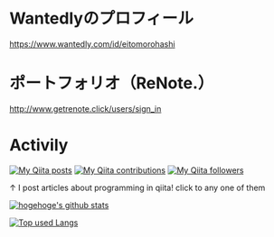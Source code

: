 # Wantedlyのプロフィール
https://www.wantedly.com/id/eitomorohashi

# ポートフォリオ（ReNote.）
http://www.getrenote.click/users/sign_in
  
# Activily
[![My Qiita posts](https://qiita-badge.apiapi.app/s/eito1011/posts.svg)](http://qiita.com/eito1011) [![My Qiita contributions](https://qiita-badge.apiapi.app/s/eito1011/contributions.svg)](http://qiita.com/eito1011) [![My Qiita followers](https://qiita-badge.apiapi.app/s/eito1011/followers.svg)](http://qiita.com/eito1011)
  
↑ I post articles about programming in qiita! click to any one of them

<!-- リポジトリステータス -->
[![hogehoge's github stats](https://github-readme-stats.vercel.app/api?username=eito1011-JP&hide=contribs&count_private=true&show_icons=true&theme=tokyonight)](https://github.com/ユーザ名/)

<!-- ソースコード統計 -->
[![Top used Langs](https://github-readme-stats.vercel.app/api/top-langs/?username=eito1011-JP&layout=compact&theme=tokyonight)](https://github.com/ユーザ名/)


<!--
**eito1011-JP/eito1011-JP** is a ✨ _special_ ✨ repository because its `README.md` (this file) appears on your GitHub profile.>

